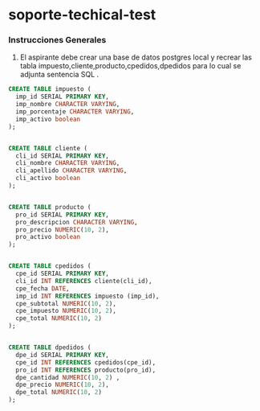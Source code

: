 # soporte-techical-test
### **Instrucciones Generales**

1. El aspirante debe crear una base de datos postgres local y recrear las tabla impuesto,cliente,producto,cpedidos,dpedidos para lo cual se adjunta sentencia SQL .

  ```sql
CREATE TABLE impuesto (
    imp_id SERIAL PRIMARY KEY,
    imp_nombre CHARACTER VARYING,
    imp_porcentaje CHARACTER VARYING,
    imp_activo boolean
);


CREATE TABLE cliente (
    cli_id SERIAL PRIMARY KEY,
    cli_nombre CHARACTER VARYING,
    cli_apellido CHARACTER VARYING,
    cli_activo boolean
);


CREATE TABLE producto (
    pro_id SERIAL PRIMARY KEY,
    pro_descripcion CHARACTER VARYING,
    pro_precio NUMERIC(10, 2),
    pro_activo boolean
);


CREATE TABLE cpedidos (
    cpe_id SERIAL PRIMARY KEY,
    cli_id INT REFERENCES cliente(cli_id),
    cpe_fecha DATE,
    imp_id INT REFERENCES impuesto (imp_id),
    cpe_subtotal NUMERIC(10, 2),
    cpe_impuesto NUMERIC(10, 2),
    cpe_total NUMERIC(10, 2)
);


CREATE TABLE dpedidos (
    dpe_id SERIAL PRIMARY KEY,
    cpe_id INT REFERENCES cpedidos(cpe_id),
    pro_id INT REFERENCES producto(pro_id),
    dpe_cantidad NUMERIC(10, 2)	,
    dpe_precio NUMERIC(10, 2),
    dpe_total NUMERIC(10, 2)		
);

